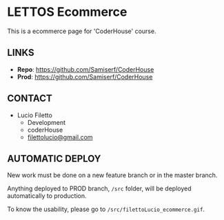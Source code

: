 # LETTOS Ecommerce

This is a ecommerce page for 'CoderHouse' course.


## LINKS
- **Repo**: https://github.com/Samiserf/CoderHouse
- **Prod**: https://github.com/Samiserf/CoderHouse

## CONTACT
- Lucio Filetto
    - Development
    - coderHouse
    - filettolucio@gmail.com

## AUTOMATIC DEPLOY
New work must be done on a new feature branch or in the master branch.

Anything deployed to PROD branch, `/src` folder, will be deployed automatically to production.

To know the usability, please go to `/src/filettoLucio_ecommerce.gif`. 